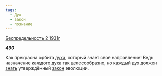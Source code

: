 ```yaml
---
tags:
  - Дух
  - закон
  - познание
---
```

[Беспредельность 2 1931г](https://127.0.0.1:4002/agni/1931)

___490___

Как прекрасна орбита [духа](../../../tags/#Дух), который знает своё направление! Ведь назначение каждого [духа](../../../tags/#Дух) так целесообразно, но каждый [дух](../../../tags/#Дух) должен [знать](../../../tags/#познание) утверждённый [закон](../../../tags/#закон) эволюции.   

